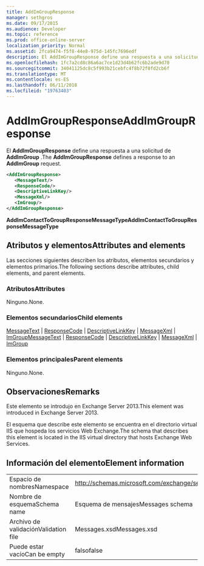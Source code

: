 ```yaml
---
title: AddImGroupResponse
manager: sethgros
ms.date: 09/17/2015
ms.audience: Developer
ms.topic: reference
ms.prod: office-online-server
localization_priority: Normal
ms.assetid: 2fca9474-f5f8-44e8-975d-145fc7696edf
description: El AddImGroupResponse define una respuesta a una solicitud de AddImGroup.
ms.openlocfilehash: 1fc7a2cd8c86a6ac7ce1d23d4b62fc6b2ade9d70
ms.sourcegitcommit: 34041125dc8c5f993b21cebfc4f8b72f0fd2cb6f
ms.translationtype: MT
ms.contentlocale: es-ES
ms.lasthandoff: 06/11/2018
ms.locfileid: "19763403"
---
```

# <a name="addimgroupresponse"></a><span data-ttu-id="80d00-103">AddImGroupResponse</span><span class="sxs-lookup"><span data-stu-id="80d00-103">AddImGroupResponse</span></span>

<span data-ttu-id="80d00-104">El **AddImGroupResponse** define una respuesta a una solicitud de **AddImGroup** .</span><span class="sxs-lookup"><span data-stu-id="80d00-104">The **AddImGroupResponse** defines a response to an **AddImGroup** request.</span></span> 
  
```XML
<AddImGroupResponse>
   <MessageText/>
   <ResponseCode/>
   <DescriptiveLinkKey/>
   <MessageXml/>
   <ImGroup/>
</AddImGroupResponse>
```

 <span data-ttu-id="80d00-105">**AddImContactToGroupResponseMessageType**</span><span class="sxs-lookup"><span data-stu-id="80d00-105">**AddImContactToGroupResponseMessageType**</span></span>
## <a name="attributes-and-elements"></a><span data-ttu-id="80d00-106">Atributos y elementos</span><span class="sxs-lookup"><span data-stu-id="80d00-106">Attributes and elements</span></span>

<span data-ttu-id="80d00-107">Las secciones siguientes describen los atributos, elementos secundarios y elementos primarios.</span><span class="sxs-lookup"><span data-stu-id="80d00-107">The following sections describe attributes, child elements, and parent elements.</span></span>
  
### <a name="attributes"></a><span data-ttu-id="80d00-108">Atributos</span><span class="sxs-lookup"><span data-stu-id="80d00-108">Attributes</span></span>

<span data-ttu-id="80d00-109">Ninguno.</span><span class="sxs-lookup"><span data-stu-id="80d00-109">None.</span></span>
  
### <a name="child-elements"></a><span data-ttu-id="80d00-110">Elementos secundarios</span><span class="sxs-lookup"><span data-stu-id="80d00-110">Child elements</span></span>

<span data-ttu-id="80d00-111">[MessageText](messagetext.md) | [ResponseCode](responsecode.md) | [DescriptiveLinkKey](descriptivelinkkey.md) | [MessageXml](messagexml.md) | [ImGroup](imgroup.md)</span><span class="sxs-lookup"><span data-stu-id="80d00-111">[MessageText](messagetext.md) | [ResponseCode](responsecode.md) | [DescriptiveLinkKey](descriptivelinkkey.md) | [MessageXml](messagexml.md) | [ImGroup](imgroup.md)</span></span>
  
### <a name="parent-elements"></a><span data-ttu-id="80d00-112">Elementos principales</span><span class="sxs-lookup"><span data-stu-id="80d00-112">Parent elements</span></span>

<span data-ttu-id="80d00-113">Ninguno.</span><span class="sxs-lookup"><span data-stu-id="80d00-113">None.</span></span>
  
## <a name="remarks"></a><span data-ttu-id="80d00-114">Observaciones</span><span class="sxs-lookup"><span data-stu-id="80d00-114">Remarks</span></span>

<span data-ttu-id="80d00-115">Este elemento se introdujo en Exchange Server 2013.</span><span class="sxs-lookup"><span data-stu-id="80d00-115">This element was introduced in Exchange Server 2013.</span></span>
  
<span data-ttu-id="80d00-116">El esquema que describe este elemento se encuentra en el directorio virtual IIS que hospeda los servicios Web Exchange.</span><span class="sxs-lookup"><span data-stu-id="80d00-116">The schema that describes this element is located in the IIS virtual directory that hosts Exchange Web Services.</span></span>
  
## <a name="element-information"></a><span data-ttu-id="80d00-117">Información del elemento</span><span class="sxs-lookup"><span data-stu-id="80d00-117">Element information</span></span>

|||
|:-----|:-----|
|<span data-ttu-id="80d00-118">Espacio de nombres</span><span class="sxs-lookup"><span data-stu-id="80d00-118">Namespace</span></span>  <br/> |http://schemas.microsoft.com/exchange/services/2006/messages  <br/> |
|<span data-ttu-id="80d00-119">Nombre de esquema</span><span class="sxs-lookup"><span data-stu-id="80d00-119">Schema name</span></span>  <br/> |<span data-ttu-id="80d00-120">Esquema de mensajes</span><span class="sxs-lookup"><span data-stu-id="80d00-120">Messages schema</span></span>  <br/> |
|<span data-ttu-id="80d00-121">Archivo de validación</span><span class="sxs-lookup"><span data-stu-id="80d00-121">Validation file</span></span>  <br/> |<span data-ttu-id="80d00-122">Messages.xsd</span><span class="sxs-lookup"><span data-stu-id="80d00-122">Messages.xsd</span></span>  <br/> |
|<span data-ttu-id="80d00-123">Puede estar vacío</span><span class="sxs-lookup"><span data-stu-id="80d00-123">Can be empty</span></span>  <br/> |<span data-ttu-id="80d00-124">falso</span><span class="sxs-lookup"><span data-stu-id="80d00-124">false</span></span>  <br/> |
   

